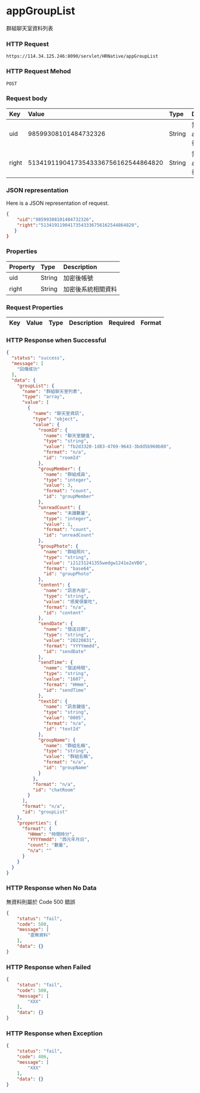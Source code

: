 # appGroupList
群組聊天室資料列表

### HTTP Request
```
https://114.34.125.246:8090/servlet/HRNative/appGroupList
```

### HTTP Request Mehod
```
POST
```

### Request body
| Key | Value | Type | Description |
|:----------|:-------------|:-----|:------------|
| uid | 98599308101484732326 | String | 需透過appLogin取得
| right | 51341911904173543336756162544864820 | String | 需透過appLogin取得 |

### JSON representation
Here is a JSON representation of request.
```json
{
    "uid":"98599308101484732326",
    "right":"51341911904173543336756162544864820",
   }
}
```
### Properties
| Property | Type | Description |
|:---------|:-----|:------------|
| uid   | String | 加密後帳號 |
| right | String | 加密後系統相關資料 |


### Request Properties
| Key | Value | Type | Description | Required | Format |
|:----------|:-------------|:-----|:------------|:------------|:------------|




### HTTP Response when Successful
```json
{
  "status": "success",
  "message": [
    "回傳成功"
  ],
  "data": {
    "groupList": {
      "name": "群組聊天室列表",
      "type": "array",
      "value": [
        {
          "name": "聊天室資訊",
          "type": "object",
          "value": {
            "roomId": {
              "name": "聊天室鍵值",
              "type": "string",
              "value": "fb2d3320-1d83-4769-9643-3bdd5b960b80",
              "format": "n/a",
              "id": "roomId"
            },
            "groupMember": {
              "name": "群組成員",
              "type": "integer",
              "value": 3,
              "format": "count",
              "id": "groupMember"
            },
            "unreadCount": {
              "name": "未讀數量",
              "type": "integer",
              "value": 1,
              "format": "count",
              "id": "unreadCount"
            },
            "groupPhoto": {
              "name": "群組照片",
              "type": "string",
              "value": "i21231241355wedgw1241e2eVBO",
              "format": "base64",
              "id": "groupPhoto"
            },
            "content": {
              "name": "訊息內容",
              "type": "string",
              "value": "感覺很豪吃",
              "format": "n/a",
              "id": "content"
            },
            "sendDate": {
              "name": "發送日期",
              "type": "string",
              "value": "20220831",
              "format": "YYYYmmdd",
              "id": "sendDate"
            },
            "sendTime": {
              "name": "發送時間",
              "type": "string",
              "value": "1607",
              "format": "HHmm",
              "id": "sendTime"
            },
            "textId": {
              "name": "訊息鍵值",
              "type": "string",
              "value": "0005",
              "format": "n/a",
              "id": "textId"
            },
            "groupName": {
              "name": "群組名稱",
              "type": "string",
              "value": "群組名稱",
              "format": "n/a",
              "id": "groupName"
            }
          },
          "format": "n/a",
          "id": "chatRoom"
        }
      ],
      "format": "n/a",
      "id": "groupList"
    },
    "properties": {
      "format": {
        "HHmm": "時間時分",
        "YYYYmmdd": "西元年月日",
        "count": "數量",
        "n/a": ""
      }
    }
  }
}
```

### HTTP Response when No Data 
無資料則屬於 Code 500 錯誤
```json
{
    "status": "fail",
    "code": 500,
    "message": [
        "查無資料"
    ],
    "data": {}
}
```

### HTTP Response when Failed
```json
{
    "status": "fail",
    "code": 500,
    "message": [
        "XXX"
    ],
    "data": {}
}
```

### HTTP Response when Exception
```json
{
    "status": "fail",
    "code": 406,
    "message": [
        "XXX"
    ],
    "data": {}
}
```
